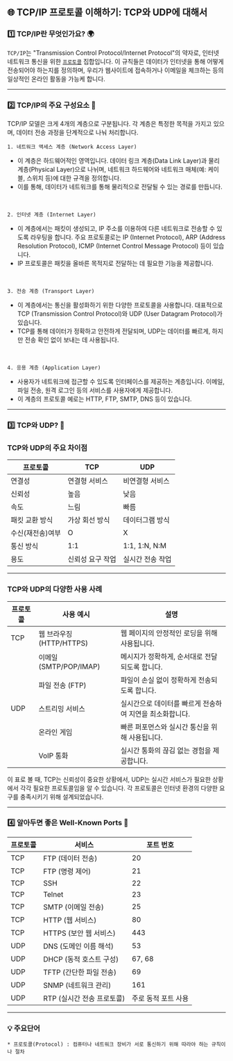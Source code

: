 ## 🌐 TCP/IP 프로토콜 이해하기: TCP와 UDP에 대해서


### 1️⃣ TCP/IP란 무엇인가요? 🌍

`TCP/IP`는 "Transmission Control Protocol/Internet Protocol"의 약자로, 인터넷 네트워크 통신을 위한 <u>`프로토콜`</u> 집합입니다. 이 규칙들은 데이터가 인터넷을 통해 어떻게 전송되어야 하는지를 정의하며, 우리가 웹사이트에 접속하거나 이메일을 체크하는 등의 일상적인 온라인 활동을 가능케 합니다.

---
### 2️⃣ TCP/IP의 주요 구성요소 🔧

TCP/IP 모델은 크게 4개의 계층으로 구분됩니다. 각 계층은 특정한 목적을 가지고 있으며, 데이터 전송 과정을 단계적으로 나눠 처리합니다.

`1. 네트워크 액세스 계층 (Network Access Layer)`
- 이 계층은 하드웨어적인 영역입니다. 데이터 링크 계층(Data Link Layer)과 물리 계층(Physical Layer)으로 나뉘며, 네트워크 하드웨어와 네트워크 매체(예: 케이블, 스위치 등)에 대한 규격을 정의합니다.
- 이를 통해, 데이터가 네트워크를 통해 물리적으로 전달될 수 있는 경로를 만듭니다.

<br>

`2. 인터넷 계층 (Internet Layer)`
- 이 계층에서는 패킷이 생성되고, IP 주소를 이용하여 다른 네트워크로 전송할 수 있도록 라우팅을 합니다. 주요 프로토콜로는 IP (Internet Protocol), ARP (Address Resolution Protocol), ICMP (Internet Control Message Protocol) 등이 있습니다.
- IP 프로토콜은 패킷을 올바른 목적지로 전달하는 데 필요한 기능을 제공합니다.

<br>

`3. 전송 계층 (Transport Layer)`
- 이 계층에서는 통신을 활성화하기 위한 다양한 프로토콜을 사용합니다. 대표적으로 TCP (Transmission Control Protocol)와 UDP (User Datagram Protocol)가 있습니다.
- TCP를 통해 데이터가 정확하고 안전하게 전달되며, UDP는 데이터를 빠르게, 하지만 전송 확인 없이 보내는 데 사용됩니다.

<br>

`4. 응용 계층 (Application Layer)`
- 사용자가 네트워크에 접근할 수 있도록 인터페이스를 제공하는 계층입니다. 이메일, 파일 전송, 원격 로그인 등의 서비스를 사용자에게 제공합니다.
- 이 계층의 프로토콜 예로는 HTTP, FTP, SMTP, DNS 등이 있습니다.

---
### 3️⃣ TCP와 UDP? 🌟

### TCP와 UDP의 주요 차이점
| 프로토콜 | TCP | UDP |
|---|---|---|
| 연결성 | 연결형 서비스 | 비연결형 서비스 |
| 신뢰성 | 높음 | 낮음 |
| 속도 | 느림 | 빠름 |
| 패킷 교환 방식 | 가상 회선 방식 | 데이터그램 방식 |
| 수신(재전송)여부 | O | X |
| 통신 방식 | 1:1 | 1:1, 1:N, N:M |
| 용도 | 신뢰성 요구 작업 | 실시간 전송 작업 |

---

### TCP와 UDP의 다양한 사용 사례

| 프로토콜 | 사용 예시 | 설명 |
| --- | --- | --- |
| TCP | 웹 브라우징 (HTTP/HTTPS) | 웹 페이지의 안정적인 로딩을 위해 사용됩니다. |
|  | 이메일 (SMTP/POP/IMAP) | 메시지가 정확하게, 순서대로 전달되도록 합니다. |
|  | 파일 전송 (FTP) | 파일이 손실 없이 정확하게 전송되도록 합니다. |
| UDP | 스트리밍 서비스 | 실시간으로 데이터를 빠르게 전송하여 지연을 최소화합니다. |
|  | 온라인 게임 | 빠른 퍼포먼스와 실시간 통신을 위해 사용됩니다. |
|  | VoIP 통화 | 실시간 통화의 끊김 없는 경험을 제공합니다. |

이 표로 볼 때, TCP는 신뢰성이 중요한 상황에서, UDP는 실시간 서비스가 필요한 상황에서 각각 필요한 프로토콜임을 알 수 있습니다. 각 프로토콜은 인터넷 환경의 다양한 요구를 충족시키기 위해 설계되었습니다.


---

### 4️⃣ 알아두면 좋은 Well-Known Ports 🛜

| 프로토콜 | 서비스                  | 포트 번호        |
|----------|-------------------------|------------------|
| TCP      | FTP (데이터 전송)        | 20               |
| TCP      | FTP (명령 제어)         | 21               |
| TCP      | SSH                     | 22               |
| TCP      | Telnet                  | 23               |
| TCP      | SMTP (이메일 전송)       | 25               |
| TCP      | HTTP (웹 서비스)         | 80               |
| TCP      | HTTPS (보안 웹 서비스)    | 443              |
| UDP      | DNS (도메인 이름 해석)    | 53               |
| UDP      | DHCP (동적 호스트 구성)   | 67, 68           |
| UDP      | TFTP (간단한 파일 전송)   | 69               |
| UDP      | SNMP (네트워크 관리)      | 161              |
| UDP      | RTP (실시간 전송 프로토콜) | 주로 동적 포트 사용 |

---
### 💡 주요단어
```
* 프로토콜(Protocol) : 컴퓨터나 네트워크 장비가 서로 통신하기 위해 따라야 하는 규칙이나 절차
```
